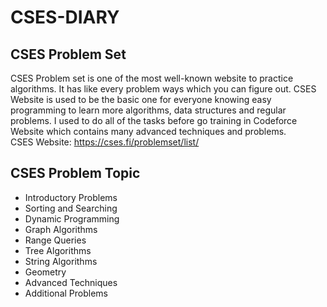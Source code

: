 # CSES-DIARY
## CSES Problem Set
CSES Problem set is one of the most well-known website to practice algorithms. It has like every problem ways which you can figure out. CSES Website is used to be the basic one for everyone knowing easy programming to learn more algorithms, data structures and regular problems. I used to do all of the tasks before go training in Codeforce Website which contains many advanced techniques and problems.<br> CSES Website: https://cses.fi/problemset/list/
## CSES Problem Topic
- Introductory Problems
- Sorting and Searching
- Dynamic Programming
- Graph Algorithms
- Range Queries
- Tree Algorithms
- String Algorithms
- Geometry
- Advanced Techniques
- Additional Problems

